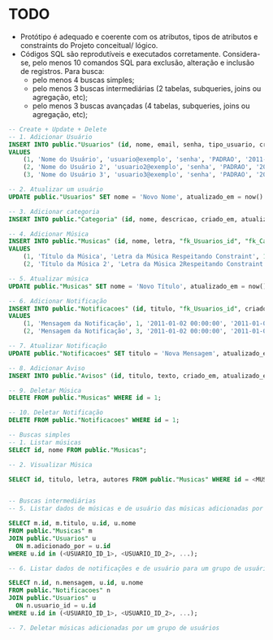 # TODO

- Protótipo é adequado e coerente com os atributos, tipos de atributos e constraints do Projeto conceitual/ lógico.
- Códigos SQL são reprodutíveis e executados corretamente. Considera-se, pelo menos 10 comandos SQL para exclusão, alteração e inclusão de registros. Para busca:
  - pelo menos 4 buscas simples;
  - pelo menos 3 buscas intermediárias (2 tabelas, subqueries, joins ou agregação, etc);
  - pelo menos 3 buscas avançadas (4 tabelas, subqueries, joins ou agregação, etc);

```sql
-- Create + Update + Delete
-- 1. Adicionar Usuário
INSERT INTO public."Usuarios" (id, nome, email, senha, tipo_usuario, criado_em, atualizado_em)
VALUES
    (1, 'Nome do Usuário', 'usuario@exemplo', 'senha', 'PADRAO', '2011-01-02 00:00:00', '2011-01-02 00:00:00'),
    (2, 'Nome do Usuário 2', 'usuario2@exemplo', 'senha', 'PADRAO', '2011-01-02 00:00:00', '2011-01-02 00:00:00'),
    (3, 'Nome do Usuário 3', 'usuario3@exemplo', 'senha', 'PADRAO', '2011-01-02 00:00:00', '2011-01-02 00:00:00');

-- 2. Atualizar um usuário
UPDATE public."Usuarios" SET nome = 'Novo Nome', atualizado_em = now() WHERE id = 1;

-- 3. Adicionar categoria
INSERT INTO public."Categoria" (id, nome, descricao, criado_em, atualizado_em) VALUES (1, 'Nome da Categoria', 'Descricao da categoria', '2011-01-02 00:00:00', '2011-01-02 00:00:00');

-- 4. Adicionar Música
INSERT INTO public."Musicas" (id, nome, letra, "fk_Usuarios_id", "fk_Categoria_id", criado_em, atualizado_em )
VALUES
    (1, 'Título da Música', 'Letra da Música Respeitando Constraint', 1, 1, '2011-01-02 00:00:00', '2011-01-02 00:00:00'),
    (2, 'Título da Música 2', 'Letra da Música 2Respeitando Constraint', 1, 1, '2011-01-02 00:00:00', '2011-01-02 00:00:00');

-- 5. Atualizar música
UPDATE public."Musicas" SET nome = 'Novo Título', atualizado_em = now() WHERE id = 1;

-- 6. Adicionar Notificação
INSERT INTO public."Notificacoes" (id, titulo, "fk_Usuarios_id", criado_em, atualizado_em)
VALUES
    (1, 'Mensagem da Notificação', 1, '2011-01-02 00:00:00', '2011-01-02 00:00:00'),
    (2, 'Mensagem da Notificação', 3, '2011-01-02 00:00:00', '2011-01-02 00:00:00');

-- 7. Atualizar Notificação
UPDATE public."Notificacoes" SET titulo = 'Nova Mensagem', atualizado_em = now() WHERE id = 1;

-- 8. Adicionar Aviso
INSERT INTO public."Avisos" (id, titulo, texto, criado_em, atualizado_em) VALUES (1, 'Titulo do Aviso', 'Mensagem do Aviso', '2011-01-02 00:00:00', '2011-01-02 00:00:00');

-- 9. Deletar Música
DELETE FROM public."Musicas" WHERE id = 1;

-- 10. Deletar Notificação
DELETE FROM public."Notificacoes" WHERE id = 1;
```

```sql
-- Buscas simples
-- 1. Listar músicas
SELECT id, nome FROM public."Musicas";

-- 2. Visualizar Música

SELECT id, titulo, letra, autores FROM public."Musicas" WHERE id = <MUSICA_ID>;


-- Buscas intermediárias
-- 5. Listar dados de músicas e de usuário das músicas adicionadas por um grupo de usuários específicos

SELECT m.id, m.titulo, u.id, u.nome
FROM public."Musicas" m
JOIN public."Usuarios" u
  ON m.adicionado_por = u.id
WHERE u.id in (<USUARIO_ID_1>, <USUARIO_ID_2>, ...);

-- 6. Listar dados de notificações e de usuário para um grupo de usuários específicos

SELECT n.id, n.mensagem, u.id, u.nome
FROM public."Notificacoes" n
JOIN public."Usuarios" u
  ON n.usuario_id = u.id
WHERE u.id in (<USUARIO_ID_1>, <USUARIO_ID_2>, ...);

-- 7. Deletar músicas adicionadas por um grupo de usuários
```
